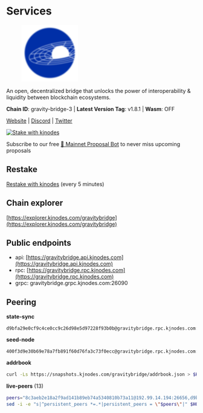 # Services

<figure><img src="https://raw.githubusercontent.com/kj89/cosmos-images/main/logos/gravitybridge.png" width="150" alt=""><figcaption></figcaption></figure>

An open, decentralized bridge that unlocks the power of  interoperability & liquidity between blockchain ecosystems.

**Chain ID**: gravity-bridge-3 | **Latest Version Tag**: v1.8.1 | **Wasm**: OFF

[Website](https://www.gravitybridge.net) | [Discord](https://discord.gg/ARV8dTSjAk) | [Twitter](https://twitter.com/gravity_bridge)

[![Stake with kjnodes](https://i.ibb.co/cr44Q8j/button-stake-with-kjnodes.png)](https://restake.app/gravitybridge/gravityvaloper1nw3uavthnjwsgrrjzav2wdg9m0pw7k4fc7hvlz)

Subscribe to our free [🤖 Mainnet Proposal Bot](https://t.me/kjnodes_proposal_bot) to never miss upcoming proposals

## Restake

[Restake with kjnodes](https://restake.app/gravitybridge/gravityvaloper1nw3uavthnjwsgrrjzav2wdg9m0pw7k4fc7hvlz) (every 5 minutes)
## Chain explorer
[https://explorer.kjnodes.com/gravitybridge](https://explorer.kjnodes.com/gravitybridge)

## Public endpoints

* api: [https://gravitybridge.api.kjnodes.com](https://gravitybridge.api.kjnodes.com)
* rpc: [https://gravitybridge.rpc.kjnodes.com](https://gravitybridge.rpc.kjnodes.com)
* grpc: gravitybridge.grpc.kjnodes.com:26090

## Peering

**state-sync**

```text
d9bfa29e0cf9c4ce0cc9c26d98e5d97228f93b0b@gravitybridge.rpc.kjnodes.com:26656
```

**seed-node**

```text
400f3d9e30b69e78a7fb891f60d76fa3c73f0ecc@gravitybridge.rpc.kjnodes.com:26659
```

**addrbook**
```bash
curl -Ls https://snapshots.kjnodes.com/gravitybridge/addrbook.json > $HOME/.gravity/config/addrbook.json
```

**live-peers** (13)
```bash
peers="8c3aeb2e18a2f9ad141b89eb74a5340810b73a11@192.99.14.194:26656,d9bfa29e0cf9c4ce0cc9c26d98e5d97228f93b0b@65.109.88.38:26656,a9e9c67632880147aad2517c9ee19cac6d9d052e@193.17.92.212:26656,a90ec46530f378baca596b4445a59340c4ae59c0@95.214.53.33:26656,9f13103f7eb8e82c6ba18eb53ba18ed88dac6950@65.109.69.59:14256,dd2df45d22d164a1e13805a3b290640b294f09db@51.195.61.211:26656,22d909fa9213c13324e19f6ec85c9771f03171ac@51.210.223.98:26656,961dc8a5e131e058c87c25f1d5c3b9395076e46a@65.108.106.131:26656,1f43c723cb26092e20263905cbd71609d87a9c00@172.104.202.149:26656,decc9e5b4f785a5b0b2cb6c0fe5b341ebc5d7211@136.244.112.224:26656,ddf8f9ff250f760228c667d256d16ed4f1880c27@65.109.43.75:27010,b2608e51a520866a91637ca3b354903bc5b46bfa@137.184.214.71:26656,0a8487549154b7dd96fd0af1843ecfa62246f816@18.144.134.123:26656"
sed -i -e "s|^persistent_peers *=.*|persistent_peers = \"$peers\"|" $HOME/.gravity/config/config.toml
```
